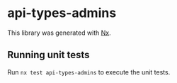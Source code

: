# api-types-admins

This library was generated with [Nx](https://nx.dev).

## Running unit tests

Run `nx test api-types-admins` to execute the unit tests.
